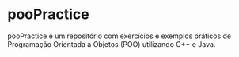 # pooPractice
 pooPractice é um repositório com exercícios e exemplos práticos de Programação Orientada a Objetos (POO) utilizando C++ e Java.
